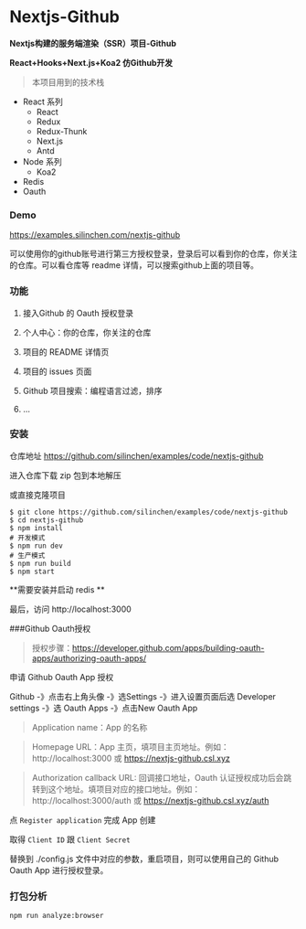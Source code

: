 # Nextjs-Github
**Nextjs构建的服务端渲染（SSR）项目-Github**

**React+Hooks+Next.js+Koa2 仿Github开发**

> 本项目用到的技术栈

* React 系列
  * React
  * Redux
  * Redux-Thunk
  * Next.js
  * Antd
* Node 系列
  * Koa2
* Redis
* Oauth

### Demo

<https://examples.silinchen.com/nextjs-github>

可以使用你的github账号进行第三方授权登录，登录后可以看到你的仓库，你关注的仓库。可以看仓库等 readme 详情，可以搜索github上面的项目等。



### 功能

1. 接入Github 的 Oauth 授权登录

2. 个人中心：你的仓库，你关注的仓库

3. 项目的 README 详情页
4. 项目的 issues 页面
5. Github 项目搜索：编程语言过滤，排序
6. ...



### 安装

仓库地址 https://github.com/silinchen/examples/code/nextjs-github

进入仓库下载 zip 包到本地解压

或直接克隆项目

```shell
$ git clone https://github.com/silinchen/examples/code/nextjs-github
$ cd nextjs-github
$ npm install
# 开发模式
$ npm run dev 
# 生产模式
$ npm run build
$ npm start
```

**需要安装并启动 redis **

最后，访问 http://localhost:3000



###Github Oauth授权

> 授权步骤：<https://developer.github.com/apps/building-oauth-apps/authorizing-oauth-apps/>

申请 Github Oauth App 授权

Github -》点击右上角头像 -》选Settings -》进入设置页面后选 Developer settings -》选 Oauth Apps -》点击New Oauth App

> Application name：App 的名称

> Homepage URL：App 主页，填项目主页地址。例如：http://localhost:3000 或 https://nextjs-github.csl.xyz

> Authorization callback URL: 回调接口地址，Oauth 认证授权成功后会跳转到这个地址。填项目对应的接口地址。例如：http://localhost:3000/auth 或 https://nextjs-github.csl.xyz/auth

点 `Register application` 完成 App 创建

取得 `Client ID` 跟 `Client Secret`  

替换到 ./config.js 文件中对应的参数，重启项目，则可以使用自己的 Github Oauth App 进行授权登录。



### 打包分析

`npm run analyze:browser`





